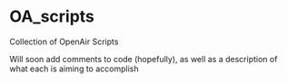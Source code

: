 # OA_scripts
Collection of OpenAir Scripts

Will soon add comments to code (hopefully), as well as a description of what each is aiming to accomplish
